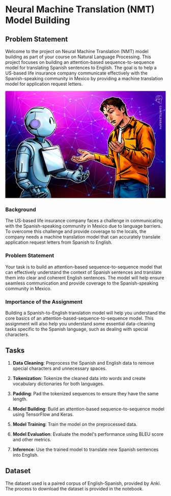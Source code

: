# Neural Machine Translation (NMT) Model Building

## Problem Statement

Welcome to the project on Neural Machine Translation (NMT) model building as part of your course on Natural Language Processing. This project focuses on building an attention-based sequence-to-sequence model for translating Spanish sentences to English. The goal is to help a US-based life insurance company communicate effectively with the Spanish-speaking community in Mexico by providing a machine translation model for application request letters.

<img src="NMT.jpg" alt="image" width="600" >

### Background

The US-based life insurance company faces a challenge in communicating with the Spanish-speaking community in Mexico due to language barriers. To overcome this challenge and provide coverage to the locals, the company needs a machine translation model that can accurately translate application request letters from Spanish to English.

### Problem Statement

Your task is to build an attention-based sequence-to-sequence model that can effectively understand the context of Spanish sentences and translate them into clear and coherent English sentences. The model will help ensure seamless communication and provide coverage to the Spanish-speaking community in Mexico.

### Importance of the Assignment

Building a Spanish-to-English translation model will help you understand the core basics of an attention-based-sequence-to-sequence model. This assignment will also help you understand some essential data-cleaning tasks specific to the Spanish language, such as dealing with special characters.

## Tasks

1. **Data Cleaning**: Preprocess the Spanish and English data to remove special characters and unnecessary spaces.
   
2. **Tokenization**: Tokenize the cleaned data into words and create vocabulary dictionaries for both languages.
   
3. **Padding**: Pad the tokenized sequences to ensure they have the same length.
   
4. **Model Building**: Build an attention-based sequence-to-sequence model using TensorFlow and Keras.
   
5. **Model Training**: Train the model on the preprocessed data.
   
6. **Model Evaluation**: Evaluate the model's performance using BLEU score and other metrics.
   
7. **Inference**: Use the trained model to translate new Spanish sentences into English.

## Dataset

The dataset used is a paired corpus of English-Spanish, provided by Anki. The process to download the dataset is provided in the notebook.
